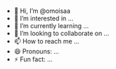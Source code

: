 - 👋 Hi, I’m @omoisaa
- 👀 I’m interested in ...
- 🌱 I’m currently learning ...
- 💞️ I’m looking to collaborate on ...
- 📫 How to reach me ...
- 😄 Pronouns: ...
- ⚡ Fun fact: ...

<!---
omoisaa/omoisaa is a ✨ special ✨ repository because its `README.md` (this file) appears on your GitHub profile.
You can click the Preview link to take a look at your changes.
--->
